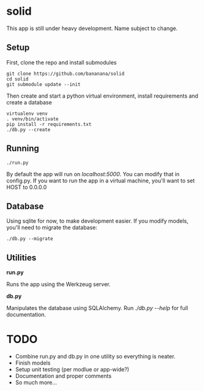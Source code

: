 # solid

This app is still under heavy development. Name subject to change.

## Setup

First, clone the repo and install submodules

    git clone https://github.com/bananana/solid
    cd solid
    git submodule update --init

Then create and start  a python virtual environment, install requirements and create a database

    virtualenv venv
    . venv/bin/activate
    pip install -r requirements.txt
    ./db.py --create

## Running

    ./run.py
    
By default the app will run on *localhost:5000*. You can modify that in config.py. If you want to run the app in a virtual machine, you'll want to set HOST to 0.0.0.0

## Database
Using sqlite for now, to make development easier. If you modify models, you'll need to migrate the database:

    ./db.py --migrate

## Utilities
**run.py**

Runs the app using the Werkzeug server.

**db.py**

Manipulates the database using SQLAlchemy. Run *./db.py --help* for full documentation.

# TODO
* Combine run.py and db.py in one utility so everything is neater.
* Finish models
* Setup unit testing (per modlue or app-wide?)
* Documentation and proper comments
* So much more...

